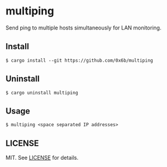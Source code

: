 # multiping

Send ping to multiple hosts simultaneously for LAN monitoring.

## Install

```console
$ cargo install --git https://github.com/0x6b/multiping
```

## Uninstall

```console
$ cargo uninstall multiping
```

## Usage

```console
$ multiping <space separated IP addresses>
```

## LICENSE

MIT. See [LICENSE](LICENSE) for details.